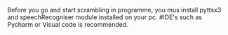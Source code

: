 Before you go and start scrambling in programme, you mus install pyttsx3 and speechRecogniser module installed on your pc.
#IDE's such as Pycharm or Visual code is recommended.
